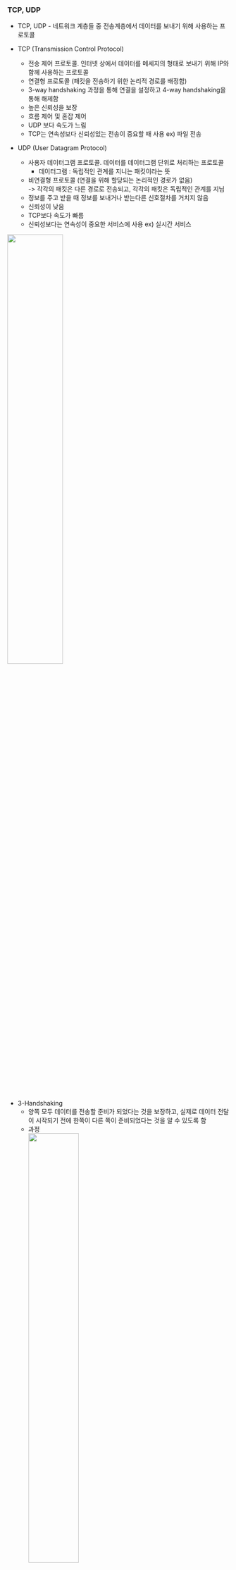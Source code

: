 ### TCP, UDP  
- TCP, UDP - 네트워크 계층들 중 전송계층에서 데이터를 보내기 위해 사용하는 프로토콜
- TCP (Transmission Control Protocol)
  - 전송 제어 프로토콜. 인터넷 상에서 데이터를 메세지의 형태로 보내기 위해 IP와 함께 사용하는 프로토콜
  - 연결형 프로토콜 (패킷을 전송하기 위한 논리적 경로를 배정함)
  - 3-way handshaking 과정을 통해 연결을 설정하고 4-way handshaking을 통해 해제함
  - 높은 신뢰성을 보장
  - 흐름 제어 및 혼잡 제어
  - UDP 보다 속도가 느림
  - TCP는 연속성보다 신뢰성있는 전송이 중요할 때 사용 ex) 파일 전송 

- UDP (User Datagram Protocol)
  - 사용자 데이터그램 프로토콜. 데이터를 데이터그램 단위로 처리하는 프로토콜  
    - 데이터그램 : 독립적인 관계를 지니는 패킷이라는 뜻
  - 비연결형 프로토콜 (연결을 위해 할당되는 논리적인 경로가 없음)  
    -> 각각의 패킷은 다른 경로로 전송되고, 각각의 패킷은 독립적인 관계를 지님
  - 정보를 주고 받을 때 정보를 보내거나 받는다른 신호절차를 거치지 않음
  - 신뢰성이 낮음
  - TCP보다 속도가 빠름
  - 신뢰성보다는 연속성이 중요한 서비스에 사용 ex) 실시간 서비스   

<img src="https://user-images.githubusercontent.com/88132500/236442972-381dae66-4e7f-42e3-9b5a-d9470a72ecae.png" width="50%" height="50%"></img>

- 3-Handshaking
  - 양쪽 모두 데이터를 전송할 준비가 되었다는 것을 보장하고, 실제로 데이터 전달이 시작되기 전에 한쪽이 다른 쪽이 준비되었다는 것을 알 수 있도록 함
  - 과정  
    <img src="https://user-images.githubusercontent.com/88132500/236444327-a0dbfc6a-2661-4651-a084-117145f565b9.png" width="50%" height="50%"></img>  
    - [step 1] A 클라이언트는 B 서버에 접속을 요청하는 SYN(요청) 패킷을 보냄. 이때 A클라이언트는 SYN 을 보내고 SYN(요청)/ACK(승인) 응답을 기다리는 SYN_SENT 상태, B서버는 Wait for Client 상태  
    - [step 2] B 서버는 SYN 요청을 받고 A 클라이언트에게 요청을 수락한다는 ACK와 SYN flag가 설정된 패킷을 발송하고 A가 다시 ACK로 응답하기를 기다림. 이때 B 서버는 SYN_RECEIVED 상태가 됨  
    - [step 3] A 클라이언트는 B 서버에게 ACK를 보내고 이후부터는 연결이 이루어지고 데이터가 오가게 됨. 이때의 B 서버 상태가 ESTABLISHED(포트 연결 상태).  
  - *3-way handshaking 과정에서 클라이언트가 서버가 보낸 ACK+SYN을 받지 못하면?*
    - 서버는 클라이언트로부터 확인받았다는 ACK를 받지 못하기 때문에 SYN_RECV상태의 세션이 계속 쌓이게 됨. 이러한 세션이 쌓이면 SYN Backlog가 가득 차게 되며, 결국 더이상 SYN 소켓 정보를 쌓을 수 없어 SYN Drop이 발생함. 즉, SYN Backlog가 가득 차 새로운 세션을 생성하지 못하게 됨.
    - 해결방법 -> 세션을 쌓는 공간의 크기를 더 늘리거나, SYN+ACK의 재전송 횟수를 설정하여 설정한 횟수까지 응답이 없으면 소켓 연결을 끊음
- 4-Handshaking  
  - 세션을 종료하기 위해 수행되는 절차  
  - 과정  
    <img src="https://user-images.githubusercontent.com/88132500/236445799-397ceebf-3be7-4147-89d9-b16f35a0bd5f.png" width="50%" height="50%"></img>  
    - [step 1] 클라이언트가 연결을 종료하겠다는 FIN 플래그를 전송함. 이때 A 클라이언트는 FIN_WAIT 상태가 됨  
    - [step 2] B 서버는 FIN 플래그를 받고, 확인 메시지 ACK를 보냄. 그리고 자신의 통신이 끝날 때까지 기다리는데 이 상태가 B 서버의 CLOSE_WAIT 상태.  
    - [step 3] 연결을 종료할 준비가 되면, 연결 해지를 위한 준비가 되었음을 알리기 위해 클라이언트에게 FIN 플래그를 전송함. 이때 B 서버의 상태는 LAST_ACK.
    - [step 4] 클라이언트는 해지 준비가 되었다는 ACK를 확인했다는 메시지를 보냄. A 클라이언트의 상태가 FIN_WAIT -> TIME_WAIT로 변경됨  
  - *4-way handshaking 과정에서 클라이언트가 마지막에 ACK를 굳이 보내는 이유?*  
    - 서버가 클라이언트에게 FIN을 보낼 때의 의미는 서버가 더 이상 보낼 데이터가 없음을 클라이언트에게 알려주기 위함임. 만약 FIN이 유실된다면 클라이언트는 서버가 아직 보낼 데이터가 있다고 인식하게 되고 계속 대기함. 그렇기 때문에 서버 입장에서는 클라이언트가 FIN을 확실히 받았는지 알아야 함. 그렇게 하기 위해서, 클라이언트는 마지막 ACK를 응답으로 보내야 함.
  
